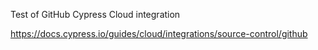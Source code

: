 Test of GitHub Cypress Cloud integration

https://docs.cypress.io/guides/cloud/integrations/source-control/github

